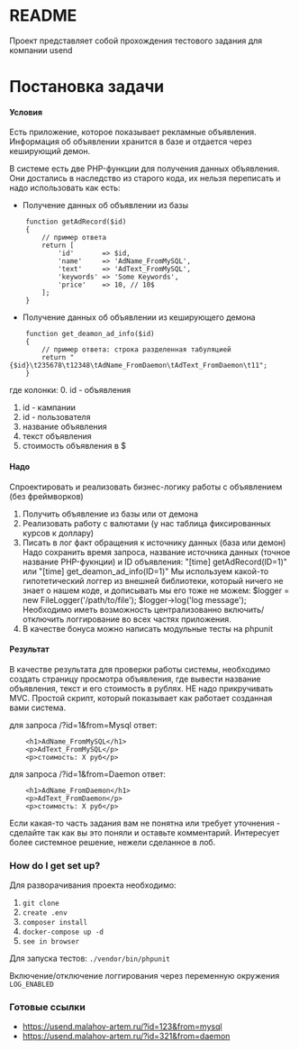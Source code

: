 # README #

Проект представляет собой прохождения тестового задания для компании usend

# Постановка задачи #

#### Условия

Есть приложение, которое показывает рекламные объявления.
Информация об объявлении хранится в базе и отдается через кеширующий демон.

В системе есть две PHP-функции для получения данных объявления. Они достались в наследство из старого кода, их нельзя переписать и надо использовать как есть:

* Получение данных об объявлении из базы
```
    function getAdRecord($id)
    {
        // пример ответа
        return [
            'id'       => $id,
            'name'     => 'AdName_FromMySQL',
            'text'     => 'AdText_FromMySQL',
            'keywords' => 'Some Keywords',
            'price'    => 10, // 10$
        ];
    }
```
* Получение данных об объявлении из кеширующего демона
```
    function get_deamon_ad_info($id)
    {
        // пример ответа: строка разделенная табуляцией
        return "{$id}\t235678\t12348\tAdName_FromDaemon\tAdText_FromDaemon\t11";
    }
```
где колонки:
0. id - объявления
1. id - кампании
2. id - пользователя
3. название объявления
4. текст объявления
5. стоимость объявления в $

#### Надо

Спроектировать и реализовать бизнес-логику работы с объявлением (без фреймворков)

1. Получить объявление из базы или от демона
2. Реализовать работу с валютами (у нас таблица фиксированных курсов к доллару)
3. Писать в лог факт обращения к источнику данных (база или демон)
Надо сохранить время запроса, название источника данных (точное название PHP-фукнции) и ID объявления:
"[time] getAdRecord(ID=1)"
или
"[time] get_deamon_ad_info(ID=1)"
Мы используем какой-то гипотетический логгер из внешней библиотеки, который ничего не знает о нашем коде, и дописывать мы его тоже не можем:
$logger = new FileLogger('/path/to/file');
$logger->log('log message');
Необходимо иметь возможность централизованно включить/отключить логгирование во всех частях приложения.
4. В качестве бонуса можно написать модульные тесты на phpunit

#### Результат

В качестве результата для проверки работы системы, необходимо создать страницу просмотра объявления, где вывести название объявления, текст и его стоимость в рублях.
НЕ надо прикручивать MVC. Простой скрипт, который показывает как работает созданная вами система.

для запроса /?id=1&from=Mysql
ответ:
```
    <h1>AdName_FromMySQL</h1>
    <p>AdText_FromMySQL</p>
    <p>стоимость: Х руб</p>
```

для запроса /?id=1&from=Daemon
ответ:
```
    <h1>AdName_FromDaemon</h1>
    <p>AdText_FromDaemon</p>
    <p>стоимость: Х руб</p>
```

Если какая-то часть задания вам не понятна или требует уточнения - сделайте так как вы это поняли и оставьте комментарий.
Интересует более системное решение, нежели сделанное в лоб.

### How do I get set up? ###

Для разворачивания проекта необходимо:
1. `git clone`
2. `create .env`
3. `composer install`
4. `docker-compose up -d`
5. `see in browser`

Для запуска тестов:
```./vendor/bin/phpunit```

Включение/отключение логгирования через переменную окружения `LOG_ENABLED`

### Готовые ссылки ###

* https://usend.malahov-artem.ru/?id=123&from=mysql
* https://usend.malahov-artem.ru/?id=321&from=daemon
